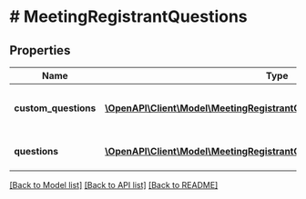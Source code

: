 # # MeetingRegistrantQuestions

## Properties

Name | Type | Description | Notes
------------ | ------------- | ------------- | -------------
**custom_questions** | [**\OpenAPI\Client\Model\MeetingRegistrantQuestionsCustomQuestionsInner[]**](MeetingRegistrantQuestionsCustomQuestionsInner.md) | Array of Registrant Custom Questions | [optional]
**questions** | [**\OpenAPI\Client\Model\MeetingRegistrantQuestionsQuestionsInner[]**](MeetingRegistrantQuestionsQuestionsInner.md) | Array of Registrant Questions | [optional]

[[Back to Model list]](../../README.md#models) [[Back to API list]](../../README.md#endpoints) [[Back to README]](../../README.md)
